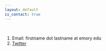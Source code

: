 ```yaml
---
layout: default
is_contact: true
---
```


<br>

1. Email: firstname dot lastname at emory edu
2. [Twitter](https://twitter.com/soni_sandeep)

<br>
